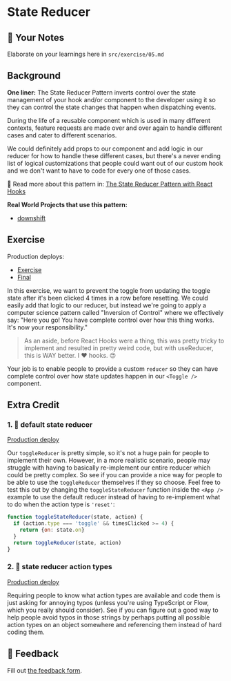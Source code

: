 # State Reducer

## 📝 Your Notes

Elaborate on your learnings here in `src/exercise/05.md`

## Background

**One liner:** The State Reducer Pattern inverts control over the state
management of your hook and/or component to the developer using it so they can
control the state changes that happen when dispatching events.

During the life of a reusable component which is used in many different
contexts, feature requests are made over and over again to handle different
cases and cater to different scenarios.

We could definitely add props to our component and add logic in our reducer for
how to handle these different cases, but there's a never ending list of logical
customizations that people could want out of our custom hook and we don't want
to have to code for every one of those cases.

📜 Read more about this pattern in:
[The State Reducer Pattern with React Hooks](https://kentcdodds.com/blog/the-state-reducer-pattern-with-react-hooks)

**Real World Projects that use this pattern:**

- [downshift](https://github.com/downshift-js/downshift)

## Exercise

Production deploys:

- [Exercise](http://advanced-react-patterns.netlify.app/isolated/exercise/05.js)
- [Final](http://advanced-react-patterns.netlify.app/isolated/final/05.js)

In this exercise, we want to prevent the toggle from updating the toggle state
after it's been clicked 4 times in a row before resetting. We could easily add
that logic to our reducer, but instead we're going to apply a computer science
pattern called "Inversion of Control" where we effectively say: "Here you go!
You have complete control over how this thing works. It's now your
responsibility."

> As an aside, before React Hooks were a thing, this was pretty tricky to
> implement and resulted in pretty weird code, but with useReducer, this is WAY
> better. I ❤️ hooks. 😍

Your job is to enable people to provide a custom `reducer` so they can have
complete control over how state updates happen in our `<Toggle />` component.

## Extra Credit

### 1. 💯 default state reducer

[Production deploy](http://advanced-react-patterns.netlify.app/isolated/final/05.extra-1.js)

Our `toggleReducer` is pretty simple, so it's not a huge pain for people to
implement their own. However, in a more realistic scenario, people may struggle
with having to basically re-implement our entire reducer which could be pretty
complex. So see if you can provide a nice way for people to be able to use the
`toggleReducer` themselves if they so choose. Feel free to test this out by
changing the `toggleStateReducer` function inside the `<App />` example to use
the default reducer instead of having to re-implement what to do when the action
type is `'reset'`:

```javascript
function toggleStateReducer(state, action) {
  if (action.type === 'toggle' && timesClicked >= 4) {
    return {on: state.on}
  }
  return toggleReducer(state, action)
}
```

### 2. 💯 state reducer action types

[Production deploy](http://advanced-react-patterns.netlify.app/isolated/final/05.extra-2.js)

Requiring people to know what action types are available and code them is just
asking for annoying typos (unless you're using TypeScript or Flow, which you
really should consider). See if you can figure out a good way to help people
avoid typos in those strings by perhaps putting all possible action types on an
object somewhere and referencing them instead of hard coding them.

## 🦉 Feedback

Fill out
[the feedback form](https://ws.kcd.im/?ws=Advanced%20React%20Patterns%20%F0%9F%A4%AF&e=05%3A%20State%20Reducer&em=mykolas.mankevicius%40gmail.com).
